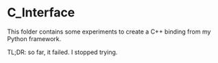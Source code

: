 # C_Interface

This folder contains some experiments to create a C++ binding from my Python framework.

TL;DR: so far, it failed. I stopped trying.
